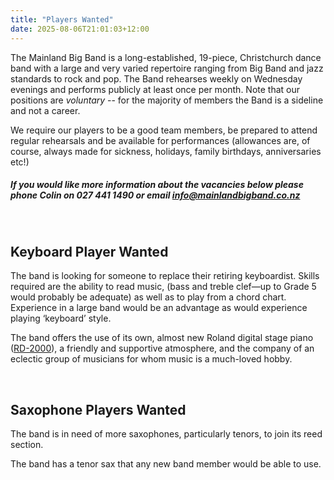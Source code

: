 ```yaml
---
title: "Players Wanted"
date: 2025-08-06T21:01:03+12:00
---
```

The Mainland Big Band is a long-established, 19-piece, Christchurch dance band with a large and very varied repertoire ranging from Big Band and jazz standards to rock and pop. The Band rehearses weekly on Wednesday evenings and performs publicly at least once per month. Note that our positions are _voluntary_ -- for the majority of members the Band is a sideline and not a career.

We require our players to be a good team members, be prepared to attend regular rehearsals and be available for performances (allowances are, of course, always made for sickness, holidays, family birthdays, anniversaries etc!)

##### If you would like more information about the vacancies below please phone Colin on 027 441 1490 or email <info@mainlandbigband.co.nz>

<br>

Keyboard Player Wanted
--------------
The band is looking for someone to replace their retiring keyboardist. Skills required are the ability to read music, (bass and treble clef—up to Grade 5 would probably be adequate) as well as to play from a chord chart. Experience in a large band would be an advantage as would experience playing ‘keyboard’ style.

The band offers the use of its own, almost new Roland digital stage piano ([RD-2000](https://www.roland.com/GLOBAL/products/rd-2000/)), a friendly and supportive atmosphere, and the company of an eclectic group of musicians for whom music is a much-loved hobby.

<br>

Saxophone Players Wanted
-----------------
The band is in need of more saxophones, particularly tenors, to join its reed section.

The band has a tenor sax that any new band member would be able to use.
